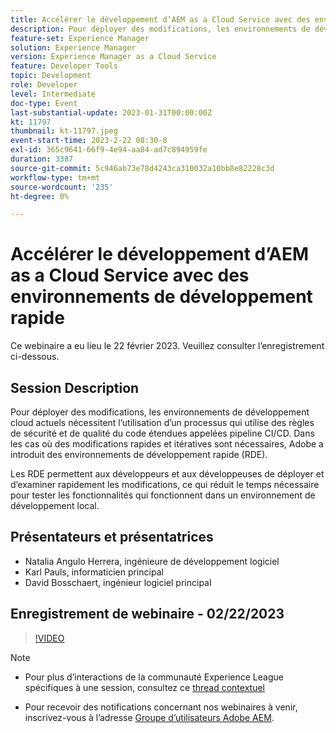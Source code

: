 ```yaml
---
title: Accélérer le développement d’AEM as a Cloud Service avec des environnements de développement rapide
description: Pour déployer des modifications, les environnements de développement cloud actuels nécessitent l’utilisation d’un processus qui utilise des règles de sécurité et de qualité du code étendues appelées pipeline CI/CD. Dans les cas où des modifications rapides et itératives sont nécessaires, Adobe a introduit des environnements de développement rapide (RDE). Les RDE permettent aux développeurs et aux développeuses de déployer et d’examiner rapidement les modifications, ce qui réduit le temps nécessaire pour tester les fonctionnalités qui fonctionnent dans un environnement de développement local.
feature-set: Experience Manager
solution: Experience Manager
version: Experience Manager as a Cloud Service
feature: Developer Tools
topic: Development
role: Developer
level: Intermediate
doc-type: Event
last-substantial-update: 2023-01-31T00:00:00Z
kt: 11797
thumbnail: kt-11797.jpeg
event-start-time: 2023-2-22 08:30-8
exl-id: 365c9641-66f9-4e94-aa84-ad7c894959fe
duration: 3387
source-git-commit: 5c946ab73e78d4243ca310032a10bb8e82228c3d
workflow-type: tm+mt
source-wordcount: '235'
ht-degree: 0%

---
```


# Accélérer le développement d’AEM as a Cloud Service avec des environnements de développement rapide

Ce webinaire a eu lieu le 22 février 2023. Veuillez consulter l’enregistrement ci-dessous.

## Session Description

Pour déployer des modifications, les environnements de développement cloud actuels nécessitent l’utilisation d’un processus qui utilise des règles de sécurité et de qualité du code étendues appelées pipeline CI/CD. Dans les cas où des modifications rapides et itératives sont nécessaires, Adobe a introduit des environnements de développement rapide (RDE).

Les RDE permettent aux développeurs et aux développeuses de déployer et d’examiner rapidement les modifications, ce qui réduit le temps nécessaire pour tester les fonctionnalités qui fonctionnent dans un environnement de développement local.

## Présentateurs et présentatrices

* Natalia Angulo Herrera, ingénieure de développement logiciel
* Karl Pauls, informaticien principal
* David Bosschaert, ingénieur logiciel principal

## Enregistrement de webinaire - 02/22/2023

>[!VIDEO](https://video.tv.adobe.com/v/3415876)

>[!NOTE]
>
>* Pour plus d’interactions de la communauté Experience League spécifiques à une session, consultez ce [thread contextuel](http://bit.ly/3x1Cl8x)
>
>* Pour recevoir des notifications concernant nos webinaires à venir, inscrivez-vous à l’adresse [Groupe d’utilisateurs Adobe AEM](https://aem-augs.adobe.com/).
